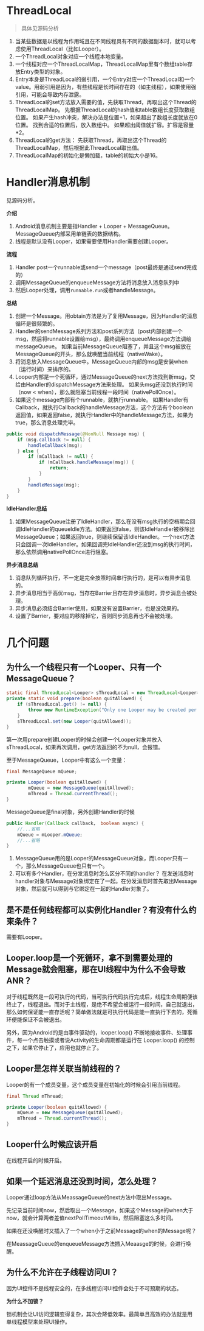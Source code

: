 # ThreadLocal

>   具体见源码分析

1.   当某些数据是以线程为作用域且在不同线程具有不同的数据副本时，就可以考虑使用ThreadLocal（比如Looper）。
2.   一个ThreadLocal对象对应一个线程本地变量。
3.   一个线程对应一个ThreadLocalMap，ThreadLocalMap里有个数组table存放Entry类型的对象。
4.   Entry本身是ThreadLocal的弱引用，一个Entry对应一个ThreadLocal和一个value。用弱引用是因为，有些线程是长时间存在的（如主线程），如果使用强引用，可能会导致内存泄露。
5.   ThreadLocal的set方法放入需要的值，先获取Thread，再取出这个Thread的ThreadLocalMap。
     先根据ThreadLocal的hash值和table数组长度获取数组位置。
     如果产生hash冲突，解决办法是位置+1，如果超出了数组长度就放在0位置。
     找到合适的位置后，放入数组中。
     如果超出阈值就扩容。扩容是容量*2。
6.   ThreadLocal的get方法：
     先获取Thread，再取出这个Thread的ThreadLocalMap，然后根据此ThreadLocal取出值。
7.   ThreadLocalMap的初始化是懒加载，table的初始大小是16。

# Handler消息机制

见源码分析。

**介绍**

1.   Android消息机制主要是指Handler + Looper + MessageQueue。MessageQueue内部采用单链表的数据结构。
2.   线程是默认没有Looper，如果需要使用Handler需要创建Looper。

**流程**

1.   Handler post一个runnable或send一个message（post最终是通过send完成的）
2.   调用MessageQueue的enqueueMessage方法将消息放入消息队列中
3.   然后Looper处理，调用`runnable.run`或者handleMessage。

**总结**

1.   创建一个Message。用obtain方法是为了复用Message，因为Handler的消息循环是很频繁的。
2.   Handler的sendMessage系列方法和post系列方法（post内部创建一个msg，然后将runnable设置给msg），最终调用enqueueMessage方法调给messageQueue。
     如果当前MessageQueue阻塞了，并且这个msg被放在MessageQueue的开头，那么就唤醒当前线程（nativeWake）。
3.   将消息放入MessageQueue中。MessageQueue内部的msg是安装when（运行时间）来排序的。
4.   Looper内部是一个死循环，通过MessageQueue的next方法找到新msg，交给由Handler的dispatchMessage方法来处理。
     如果头msg还没到执行时间（now < when），那么就阻塞当前线程一段时间（nativePollOnce）。
5.   如果这个message内部有个runnable，就执行runnable。
     如果Handler有Callback，就执行Callback的handleMessage方法，这个方法有个boolean返回值，如果返回false，就执行Handler中的handleMessage方法，如果为true，那么消息处理完毕。

```java
public void dispatchMessage(@NonNull Message msg) {
    if (msg.callback != null) {
        handleCallback(msg);
    } else {
        if (mCallback != null) {
            if (mCallback.handleMessage(msg)) {
                return;
            }
        }
        handleMessage(msg);
    }
}
```

**IdleHandler总结**

1.   如果MessageQueue注册了IdleHandler，那么在没有msg执行的空档期会回调IdleHandler的queueIdle方法。如果返回false，则该IdleHandler被移除出MessageQueue；如果返回true，则继续保留该IdleHandler。一个next方法只会回调一次IdleHandler。如果回调完IdleHandler还没到msg的执行时间，那么依然调用nativePollOnce进行阻塞。

**异步消息总结**

1.   消息队列循环执行，不一定是完全按照时间串行执行的，是可以有异步消息的。
2.   异步消息相当于高优msg，当存在Barrier且存在异步消息时，异步消息会被处理。
3.   异步消息必须结合Barrier使用，如果没有设置Barrier，也是没效果的。
4.   设置了Barrier，要对应的移除掉它，否则同步消息再也不会被处理。

# 几个问题

## 为什么一个线程只有一个Looper、只有一个MessageQueue？

```java
static final ThreadLocal<Looper> sThreadLocal = new ThreadLocal<Looper>();
private static void prepare(boolean quitAllowed) {
    if (sThreadLocal.get() != null) {
        throw new RuntimeException("Only one Looper may be created per thread");
    }
    sThreadLocal.set(new Looper(quitAllowed));
}
```

第一次用prepare创建Looper的时候会创建一个Looper对象并放入sThreadLocal，如果再次调用，get方法返回的不为null，会报错。

至于MessageQueue，Looper中有这么一个变量：

```java
final MessageQueue mQueue;

private Looper(boolean quitAllowed) {
        mQueue = new MessageQueue(quitAllowed);
        mThread = Thread.currentThread();
}
```

MessageQueue是final对象，另外创建Handler的时候

```java
public Handler(Callback callback， boolean async) {
    //...省略
    mQueue = mLooper.mQueue;
    //...省略
}
```

1.   MessageQueue用的是Looper的MessageQueue对象，而Looper只有一个，那么MessageQueue也只有一个。
2.   可以有多个Handler，在分发消息时怎么区分不同的handler？
     在发送消息时handler对象与Message对象绑定在了一起。在分发消息时首先取出Message对象，然后就可以得到与它绑定在一起的Handler对象了。

## 是不是任何线程都可以实例化Handler？有没有什么约束条件？

需要有Looper。

## Looper.loop是一个死循环，拿不到需要处理的Message就会阻塞，那在UI线程中为什么不会导致ANR？

对于线程既然是一段可执行的代码，当可执行代码执行完成后，线程生命周期便该终止了，线程退出。而对于主线程，是绝不希望会被运行一段时间，自己就退出，那么如何保证能一直存活呢？简单做法就是可执行代码是能一直执行下去的，死循环便能保证不会被退出。

另外，因为Android的是由事件驱动的，looper.loop() 不断地接收事件、处理事件，每一个点击触摸或者说Activity的生命周期都是运行在 Looper.loop() 的控制之下，如果它停止了，应用也就停止了。

## Looper是怎样关联当前线程的？

Looper的有一个成员变量，这个成员变量在初始化的时候会引用当前线程。

```java
final Thread mThread;

private Looper(boolean quitAllowed) {
    mQueue = new MessageQueue(quitAllowed);
    mThread = Thread.currentThread();
}
```

## Looper什么时候应该开启

在线程开启的时候开启。

## 如果一个延迟消息还没到时间，怎么处理？

Looper通过loop方法从MeassageQueue的next方法中取出Message。

先记录当前时间now，然后取出一个Message，如果这个Message的when大于now，就会计算两者差值nextPollTimeoutMillis，然后阻塞这么多时间。

如果在还没唤醒时又插入了一个when小于之前Message的when的Message呢？

在MeassageQueue的enqueueMessage方法插入Meaasge的时候，会进行唤醒。

## 为什么不允许在子线程访问UI？

因为UI控件不是线程安全的，在多线程访问UI控件会处于不可预期的状态。

**为什么不加锁？**

锁机制会让UI访问逻辑变得复杂，其次会降低效率。最简单且高效的办法就是用单线程模型来处理UI操作。
